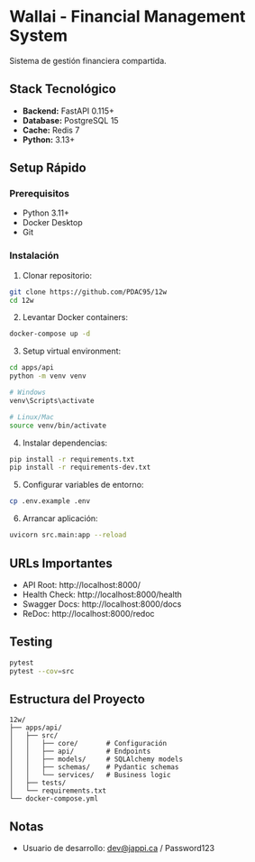 # Wallai - Financial Management System

Sistema de gestión financiera compartida.

## Stack Tecnológico

- **Backend:** FastAPI 0.115+
- **Database:** PostgreSQL 15
- **Cache:** Redis 7
- **Python:** 3.13+

## Setup Rápido

### Prerequisitos
- Python 3.11+
- Docker Desktop
- Git

### Instalación

1. Clonar repositorio:
```bash
git clone https://github.com/PDAC95/12w
cd 12w
```

2. Levantar Docker containers:
```bash
docker-compose up -d
```

3. Setup virtual environment:
```bash
cd apps/api
python -m venv venv

# Windows
venv\Scripts\activate

# Linux/Mac
source venv/bin/activate
```

4. Instalar dependencias:
```bash
pip install -r requirements.txt
pip install -r requirements-dev.txt
```

5. Configurar variables de entorno:
```bash
cp .env.example .env
```

6. Arrancar aplicación:
```bash
uvicorn src.main:app --reload
```

## URLs Importantes

- API Root: http://localhost:8000/
- Health Check: http://localhost:8000/health
- Swagger Docs: http://localhost:8000/docs
- ReDoc: http://localhost:8000/redoc

## Testing

```bash
pytest
pytest --cov=src
```

## Estructura del Proyecto

```
12w/
├── apps/api/
│   ├── src/
│   │   ├── core/       # Configuración
│   │   ├── api/        # Endpoints
│   │   ├── models/     # SQLAlchemy models
│   │   ├── schemas/    # Pydantic schemas
│   │   └── services/   # Business logic
│   ├── tests/
│   └── requirements.txt
└── docker-compose.yml
```

## Notas

- Usuario de desarrollo: dev@jappi.ca / Password123
